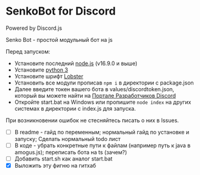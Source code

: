# SenkoBot for Discord
Powered by Discord.js

Senko Bot - простой модульный бот на js

Перед запуском:
- Установите последний [node.js](https://nodejs.org/) (v16.9.0 и выше) 
- Установите [python 3](https://www.python.org/downloads/)
- Установите шрифт [Lobster](https://fonts.google.com/specimen/Lobster)
- Установить все модули прописав `npm i` в директории с package.json
- Далее введите токен вашего бота в values/discordtoken.json, который вы можете найти на [Портале Разработчиков Discord](https://discord.com/developers/)
- Откройте start.bat на Windows или пропишите `node index` на других системах в директории с index.js для запуска.

При возникновении ошибок не стесняйтесь писать о них в Issues.

- [ ] В readme - гайд по переменным; нормальный гайд по установке и запуску; Сделать нормальный todo лист
- [ ] В коде - убрать конкретные пути к файлам (например путь к java в amogus.js); переписать бота на ts (зачем?)
- [ ] Добавить start.sh как аналог start.bat
- [X] Выложить эту фигню на гитхаб

